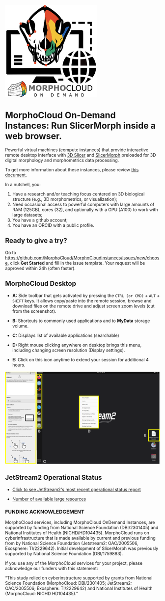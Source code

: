 <img src="https://raw.githubusercontent.com/MorphoCloud/MorphoCloudInstances/main/MC_Logo.png" alt="SlicerMorph on the cloud" width="300">

# MorphoCloud On-Demand Instances: Run SlicerMorph inside a web browser.

Powerful virtual machines (compute instances) that provide interactive remote
desktop interface with [3D Slicer](https://download.slicer.org) and
[SlicerMorph](https://github.com/SlicerMorph/SlicerMorph/blob/master/README.md)
preloaded for 3D digital morphology and morphometrics data processing.

To get more information about these instances, please review
[this document](https://docs.google.com/document/d/1WRds-QWnDK1MnmEhGUPyBgjE9hitiddcElAPWiAYRg4/edit#heading=h.b0yi3m7wlfk8).

In a nutshell, you:

1. Have a research and/or teaching focus centered on 3D biological structure
   (e.g., 3D morphometrics, or visualization);
2. Need occasional access to powerful computers with large amounts of RAM
   (125GB), cores (32), and optionally with a GPU (A100) to work with large
   datasets;
3. You have a github account;
4. You have an ORCID with a public profile.

## Ready to give a try?

Go to https://github.com/MorphoCloud/MorphoCloudInstances/issues/new/choose,
click **Get Started** and fill in the issue template. Your request will be
approved within 24h (often faster).

## MorphoCloud Desktop

- **A:** Side toolbar that gets activated by pressing the `CTRL (or CMD)` +
  `ALT` + `SHIFT` keys. It allows copy/paste into the remote session, browse and
  download files on the remote drive and adjust screen zoom levels (cut from the
  screenshot).
- **B:** Shortcuts to commonly used applications and to **MyData** storage volume. 

- **C:** Displays list of available applications (searchable)

- **D:** Right mouse clicking anywhere on desktop brings this menu, including changing screen resolution (Display settings). 

- **E:** Click on this icon anytime to extend your session for additional 4
  hours.

<p align="center">
  <img src="https://github.com/MorphoCloud/MorphoCloudInstances/blob/main/MCI_Desktop.png" />
</p>

## JetStream2 Operational Status

- <a href="https://jetstream.status.io/" target="_blank" rel="noopener noreferrer">
  Click to see JetStream2's most recent operational status report</a>

- <a href="https://docs.jetstream-cloud.org/overview/status/"> Number of
  available large resources</a>

### FUNDING ACKNOWLEDGEMENT

MorphoCloud services, including MorphoCloud OnDemand Instances, are supported by
funding from National Science Foundation (DBI/2301405) and National Institutes
of Health (NICHD/HD104435). MorphoCloud runs on cyberinfrastructure that is made
available by current and previous funding from by National Science Foundation
(Jetstream2: OAC/2005506, Exosphere: TI/2229642). Initial development of
SlicerMorph was previously supported by National Science Foundation
(DBI/1759883).

If you use any of the MorphoCloud services for your project, please acknowledge
our funders with this statement:

“This study relied on cyberinstructure supported by grants from National Science
Foundation (MorphoCloud: DBI/2301405; JetStream2: OAC/2005506; Exosphere:
TI/2229642) and National Institutes of Health (MorphoCloud: NICHD HD104435).”
